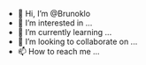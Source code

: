 - 👋 Hi, I’m @Brunoklo
- 👀 I’m interested in ...
- 🌱 I’m currently learning ...
- 💞️ I’m looking to collaborate on ...
- 📫 How to reach me ...

<!---
Brunoklo/Brunoklo is a ✨ special ✨ repository because its `README.md` (this file) appears on your GitHub profile.
You can click the Preview link to take a look at your changes.
--->
